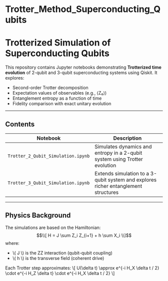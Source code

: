 # Trotter_Method_Superconducting_Qubits

# Trotterized Simulation of Superconducting Qubits

This repository contains Jupyter notebooks demonstrating **Trotterized time evolution** of 2-qubit and 3-qubit superconducting systems using Qiskit. It explores:

- Second-order Trotter decomposition
- Expectation values of observables (e.g., ⟨Z₀⟩)
- Entanglement entropy as a function of time
- Fidelity comparison with exact unitary evolution

---

## Contents

| Notebook | Description |
|----------|-------------|
| `Trotter_2_Qubit_Simulation.ipynb` | Simulates dynamics and entropy in a 2-qubit system using Trotter evolution |
| `Trotter_3_Qubit_Simulation.ipynb` | Extends simulation to a 3-qubit system and explores richer entanglement structures |

---

## Physics Background

The simulations are based on the Hamiltonian:
$$\\[
H = J \sum Z_i Z_{i+1} + h \sum X_i
\\]$$
where:
- \\( J \\) is the ZZ interaction (qubit-qubit coupling)
- \\( h \\) is the transverse field (coherent drive)

Each Trotter step approximates:
\\[
U(\delta t) \approx e^{-i H_X \delta t / 2} \cdot e^{-i H_Z \delta t} \cdot e^{-i H_X \delta t / 2}
\\]

